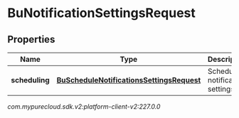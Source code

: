 # BuNotificationSettingsRequest


## Properties

| Name | Type | Description | Notes |
| ------------ | ------------- | ------------- | ------------- |
| **scheduling** | [**BuScheduleNotificationsSettingsRequest**](BuScheduleNotificationsSettingsRequest) | Schedule notification settings |  [optional] |




_com.mypurecloud.sdk.v2:platform-client-v2:227.0.0_
